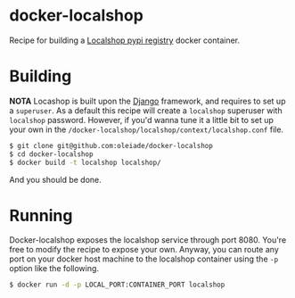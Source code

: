 docker-localshop
================

Recipe for building a [Localshop pypi registry](https://github.com/mvantellingen/localshop) docker container.


Building
========

**NOTA** Locashop is built upon the [Django](https://www.djangoproject.com/) framework, and requires to set up a ``superuser``. As a default this recipe
will create a ``localshop`` superuser with ``localshop`` password. However, if you'd wanna tune it a little bit
to set up your own in the ``/docker-localshop/localshop/context/localshop.conf`` file.

```bash
$ git clone git@github.com:oleiade/docker-localshop
$ cd docker-localshop
$ docker build -t localshop localshop/
```

And you should be done.


Running
=======

Docker-localshop exposes the localshop service through port 8080. You're free to modify the recipe to expose your own. Anyway,
you can route any port on your docker host machine to the localshop container using the ``-p`` option like the following.

```bash
$ docker run -d -p LOCAL_PORT:CONTAINER_PORT localshop
```
